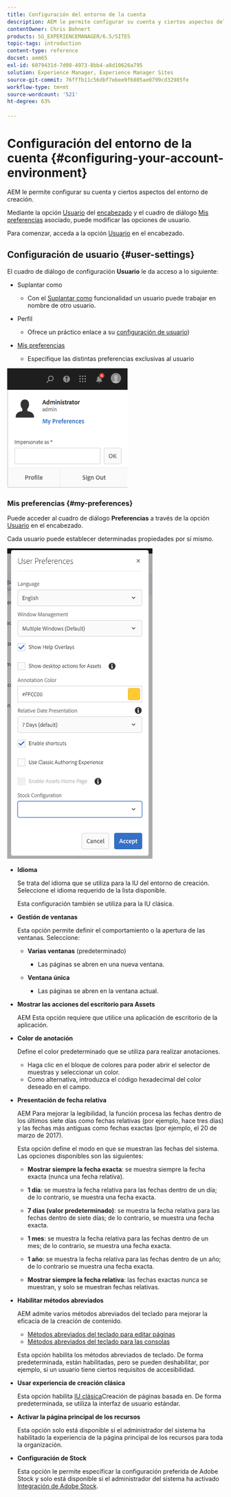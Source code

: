```yaml
---
title: Configuración del entorno de la cuenta
description: AEM le permite configurar su cuenta y ciertos aspectos del entorno de creación
contentOwner: Chris Bohnert
products: SG_EXPERIENCEMANAGER/6.5/SITES
topic-tags: introduction
content-type: reference
docset: aem65
exl-id: 6079431d-7d08-4973-8bb4-a8d10626a795
solution: Experience Manager, Experience Manager Sites
source-git-commit: 76fffb11c56dbf7ebee9f6805ae0799cd32985fe
workflow-type: tm+mt
source-wordcount: '521'
ht-degree: 63%

---
```


# Configuración del entorno de la cuenta  {#configuring-your-account-environment}

AEM le permite configurar su cuenta y ciertos aspectos del entorno de creación.

Mediante la opción [Usuario](/help/sites-authoring/user-properties.md#user-settings) del [encabezado](/help/sites-authoring/basic-handling.md#the-header) y el cuadro de diálogo [Mis preferencias](#userpreferences) asociado, puede modificar las opciones de usuario.

Para comenzar, acceda a la opción [Usuario](/help/sites-authoring/user-properties.md#user-settings) en el encabezado.

## Configuración de usuario {#user-settings}

El cuadro de diálogo de configuración **Usuario** le da acceso a lo siguiente:

* Suplantar como

   * Con el [Suplantar como](/help/sites-administering/security.md#impersonating-another-user) funcionalidad un usuario puede trabajar en nombre de otro usuario.

* Perfil

   * Ofrece un práctico enlace a su [configuración de usuario](/help/sites-administering/security.md))

* [Mis preferencias](/help/sites-authoring/user-properties.md#my-preferences)

   * Especifique las distintas preferencias exclusivas al usuario 

![screen_shot_2018-03-20at103808](assets/screen_shot_2018-03-20at103808.png)

### Mis preferencias {#my-preferences}

Puede acceder al cuadro de diálogo **Preferencias** a través de la opción [Usuario](/help/sites-authoring/user-properties.md#user-settings) en el encabezado.

Cada usuario puede establecer determinadas propiedades por sí mismo.

![screen-shot_2019-03-05at100322](assets/screen-shot_2019-03-05at100322.png)

* **Idioma**

  Se trata del idioma que se utiliza para la IU del entorno de creación. Seleccione el idioma requerido de la lista disponible.

  Esta configuración también se utiliza para la IU clásica.

* **Gestión de ventanas**

  Esta opción permite definir el comportamiento o la apertura de las ventanas. Seleccione:

   * **Varias ventanas** (predeterminado)

      * Las páginas se abren en una nueva ventana.

   * **Ventana única**

      * Las páginas se abren en la ventana actual.

* **Mostrar las acciones del escritorio para Assets**

  AEM Esta opción requiere que utilice una aplicación de escritorio de la aplicación.

* **Color de anotación**

  Define el color predeterminado que se utiliza para realizar anotaciones.

   * Haga clic en el bloque de colores para poder abrir el selector de muestras y seleccionar un color.
   * Como alternativa, introduzca el código hexadecimal del color deseado en el campo. 

* **Presentación de fecha relativa**

  AEM Para mejorar la legibilidad, la función procesa las fechas dentro de los últimos siete días como fechas relativas (por ejemplo, hace tres días) y las fechas más antiguas como fechas exactas (por ejemplo, el 20 de marzo de 2017).

  Esta opción define el modo en que se muestran las fechas del sistema. Las opciones disponibles son las siguientes:

   * **Mostrar siempre la fecha exacta**: se muestra siempre la fecha exacta (nunca una fecha relativa).
   * **1 día**: se muestra la fecha relativa para las fechas dentro de un día; de lo contrario, se muestra una fecha exacta. 

   * **7 días (valor predeterminado)**: se muestra la fecha relativa para las fechas dentro de siete días; de lo contrario, se muestra una fecha exacta. 

   * **1 mes**: se muestra la fecha relativa para las fechas dentro de un mes; de lo contrario, se muestra una fecha exacta. 

   * **1 año**: se muestra la fecha relativa para las fechas dentro de un año; de lo contrario se muestra una fecha exacta. 

   * **Mostrar siempre la fecha relativa**: las fechas exactas nunca se muestran, y solo se muestran fechas relativas.

* **Habilitar métodos abreviados**

  AEM admite varios métodos abreviados del teclado para mejorar la eficacia de la creación de contenido.

   * [Métodos abreviados del teclado para editar páginas](/help/sites-authoring/page-authoring-keyboard-shortcuts.md)
   * [Métodos abreviados del teclado para las consolas](/help/sites-authoring/keyboard-shortcuts.md)

  Esta opción habilita los métodos abreviados de teclado. De forma predeterminada, están habilitadas, pero se pueden deshabilitar, por ejemplo, si un usuario tiene ciertos requisitos de accesibilidad.

* **Usar experiencia de creación clásica**

  Esta opción habilita [IU clásica](/help/sites-classic-ui-authoring/classic-page-author-first-steps.md)Creación de páginas basada en. De forma predeterminada, se utiliza la interfaz de usuario estándar.

* **Activar la página principal de los recursos**

  Esta opción solo está disponible si el administrador del sistema ha habilitado la experiencia de la página principal de los recursos para toda la organización.

* **Configuración de Stock**

  Esta opción le permite especificar la configuración preferida de Adobe Stock y solo está disponible si el administrador del sistema ha activado [Integración de Adobe Stock](/help/assets/aem-assets-adobe-stock.md).
